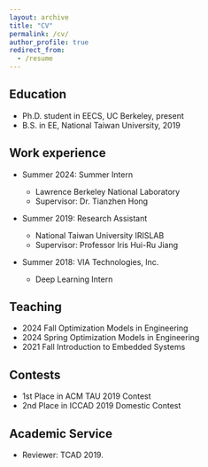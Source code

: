 ```yaml
---
layout: archive
title: "CV"
permalink: /cv/
author_profile: true
redirect_from:
  - /resume
---
```


## Education   
* Ph.D. student in EECS, UC Berkeley, present   
* B.S. in EE, National Taiwan University, 2019    

## Work experience   
* Summer 2024: Summer Intern
  * Lawrence Berkeley National Laboratory
  * Supervisor: Dr. Tianzhen Hong

* Summer 2019: Research Assistant
  * National Taiwan University IRISLAB    
  * Supervisor: Professor Iris Hui-Ru Jiang

* Summer 2018: VIA Technologies, Inc.
  * Deep Learning Intern    

## Teaching
* 2024 Fall Optimization Models in Engineering
* 2024 Spring Optimization Models in Engineering
* 2021 Fall Introduction to Embedded Systems 
  
## Contests    
* 1st Place in ACM TAU 2019 Contest
* 2nd Place in ICCAD 2019 Domestic Contest    

## Academic Service    
* Reviewer: TCAD 2019.     
